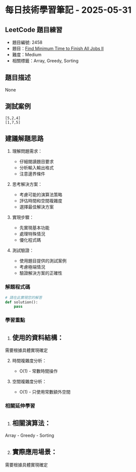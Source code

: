 # 每日技術學習筆記 - 2025-05-31

## LeetCode 題目練習
- 題目編號: 2458
- 題目：[Find Minimum Time to Finish All Jobs II](https://leetcode.com/problems/find-minimum-time-to-finish-all-jobs-ii)
- 難度：Medium
- 相關標籤：Array, Greedy, Sorting

## 題目描述
None

## 測試案例
```
[5,2,4]
[1,7,5]
```

## 建議解題思路
1. 理解問題需求：
   - 仔細閱讀題目要求
   - 分析輸入輸出格式
   - 注意邊界條件

2. 思考解決方案：
   - 考慮可能的演算法策略
   - 評估時間和空間複雜度
   - 選擇最佳解決方案

3. 實現步驟：
   - 先實現基本功能
   - 處理特殊情況
   - 優化程式碼

4. 測試驗證：
   - 使用題目提供的測試案例
   - 考慮極端情況
   - 驗證解決方案的正確性


### 解題程式碼
```python
# 請在此實現您的解答
def solution():
    pass
```

### 學習重點
1. 使用的資料結構：
   - 
需要根據具體實現確定

2. 時間複雜度分析：
   - O(1) - 常數時間操作

3. 空間複雜度分析：
   - O(1) - 只使用常數額外空間

### 相關延伸學習
1. 相關演算法：
   - 
Array   - Greedy   - Sorting

2. 實際應用場景：
   - 
需要根據具體實現確定

